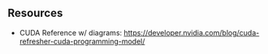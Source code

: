 ## Resources

- CUDA Reference w/ diagrams: https://developer.nvidia.com/blog/cuda-refresher-cuda-programming-model/